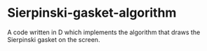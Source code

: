 # Sierpinski-gasket-algorithm
A code written in D which implements the algorithm that draws the Sierpinski gasket on the screen.
